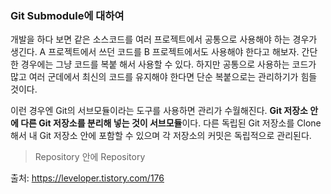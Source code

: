 ### Git Submodule에 대하여

 개발을 하다 보면 같은 소스코드를 여러 프로젝트에서 공통으로 사용해야 하는 경우가 생긴다. A 프로젝트에서 쓰던 코드를 B 프로젝트에서도 사용해야 한다고 해보자. 간단한 경우에는 그냥 코드를 복붙 해서 사용할 수 있다. 하지만 공통으로 사용하는 코드가 많고 여러 군데에서 최신의 코드를 유지해야 한다면 단순 복붙으로는 관리하기가 힘들 것이다.

 이런 경우엔 Git의 서브모듈이라는 도구를 사용하면 관리가 수월해진다. **Git 저장소 안에 다른 Git 저장소를 분리해 넣는 것이 서브모듈**이다. 다른 독립된 Git 저장소를 Clone 해서 내 Git 저장소 안에 포함할 수 있으며 각 저장소의 커밋은 독립적으로 관리된다.

> Repository 안에 Repository



출처: https://leveloper.tistory.com/176